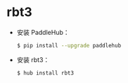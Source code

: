 # rbt3
* 安装 PaddleHub：

    ```bash
    $ pip install --upgrade paddlehub
    ```

* 安装 rbt3：

    ```bash
    $ hub install rbt3
    ```
